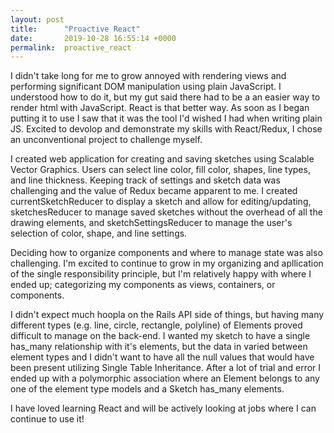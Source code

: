 ```yaml
---
layout: post
title:      "Proactive React"
date:       2019-10-28 16:55:14 +0000
permalink:  proactive_react
---
```



I didn't take long for me to grow annoyed with rendering views and performing significant DOM manipulation using plain JavaScript. I understood how to do it, but my gut said there had to be a an easier way to render html with JavaScript. React is that better way. As soon as I began putting it to use I saw that it was the tool I'd wished I had when writing plain JS. Excited to devolop and demonstrate my skills with React/Redux, I chose an unconventional project to challenge myself. 

I created web application for creating and saving sketches using Scalable Vector Graphics. Users can select line color, fill color, shapes, line types, and line thickness. Keeping track of settings and sketch data was challenging and the value of Redux became apparent to me. I created currentSketchReducer to display a sketch and allow for editing/updating, sketchesReducer to manage saved sketches without the overhead of all the drawing elements, and sketchSettingsReducer to manage the user's selection of color, shape, and line settings. 

Deciding how to organize components and where to manage state was also challenging. I'm excited to continue to grow in my organizing and apllication of the single responsibility principle, but I'm relatively happy with where I ended up; categorizing my components as views, containers, or components. 

I didn't expect much hoopla on the Rails API side of things, but having many different types (e.g. line, circle, rectangle, polyline) of Elements proved difficult to manage on the back-end. I wanted my sketch to have a single has_many relationship with it's elements, but the data in varied between element types and I didn't want to have all the null values that would have been present utilizing Single Table Inheritance. After a lot of trial and error I ended up with a polymorphic association where an Element belongs to any one of the element type models and a Sketch has_many elements.


I have loved learning React and will be actively looking at jobs where I can continue to use it!

